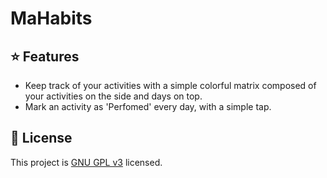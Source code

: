 # MaHabits

## :star: Features

* Keep track of your activities with a simple colorful matrix composed of your activities on the side and days on top.
* Mark an activity as 'Perfomed' every day, with a simple tap.

## :bookmark: License

This project is [GNU GPL v3](LICENSE) licensed.